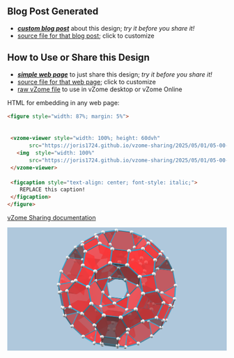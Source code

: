 
## Blog Post Generated

 - [***custom blog post***](<https://joris1724.github.io/vzome-sharing/2025/05/01/Rotunda-Drilled-Truncated-Icosahedron-05-00-22.html>) about this design; *try it before you share it!*
 - [source file for that blog post](<https://github.com/joris1724/vzome-sharing/edit/main/_posts/2025-02-11-Rotunda-Drilled-Truncated-Icosahedron-05-00-22.md>); click to customize
 


## How to Use or Share this Design

 - [***simple web page***](<https://joris1724.github.io/vzome-sharing/2025/05/01/05-00-22-Rotunda-Drilled-Truncated-Icosahedron/>) to just share this design; *try it before you share it!*
 - [source file for that web page](<https://github.com/joris1724/vzome-sharing/edit/main/2025/05/01/05-00-22-Rotunda-Drilled-Truncated-Icosahedron/index.md>); click to customize
 - [raw vZome file](<https://raw.githubusercontent.com/joris1724/vzome-sharing/main/2025/05/01/05-00-22-Rotunda-Drilled-Truncated-Icosahedron/Rotunda-Drilled-Truncated-Icosahedron.vZome>) to use in vZome desktop or vZome Online
 
 HTML for embedding in any web page:
 ```html
<figure style="width: 87%; margin: 5%">
  
  
  <vzome-viewer style="width: 100%; height: 60dvh" 
        src="https://joris1724.github.io/vzome-sharing/2025/05/01/05-00-22-Rotunda-Drilled-Truncated-Icosahedron/Rotunda-Drilled-Truncated-Icosahedron.vZome" >
    <img  style="width: 100%"
        src="https://joris1724.github.io/vzome-sharing/2025/05/01/05-00-22-Rotunda-Drilled-Truncated-Icosahedron/Rotunda-Drilled-Truncated-Icosahedron.png" >
  </vzome-viewer>

  <figcaption style="text-align: center; font-style: italic;">
     REPLACE this caption!
  </figcaption>
</figure>

 ```

[vZome Sharing documentation](https://vzome.github.io/vzome/sharing.html#how-it-works)

![Image](<Rotunda-Drilled-Truncated-Icosahedron.png>)

